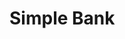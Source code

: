
# Simple Bank


<!-- 
# win 开发环境配置

wsl --install

$ sudo apt-get update
$ sudo apt-get install make
$ apt-get install -y git
$ sudo apt-get install protobuf-compiler
$ sudo apt-get automove protobuf-compiler


缝缝补补
https://github.com/docker/for-win/issues/13318


```powershell
cd C:\Users\相升杰\Downloads
Start-Process "Docker Desktop Installer.exe" -Verb RunAs -Wait -ArgumentList "install --installation-dir=C:\Docker\"
```

docker general 设置

-->


<!-- 
# Postgres  

1. 表结构设计
https://dbdiagram.io/d，拉个图倒是不赖


2. 使用 Docker + Postgres

镜像管理
    
    拉取镜像
    docker pull <image>:<tag>

容器运行
    创建并运行容器
	docker run \
    --rm \
	--name <container_name> \
    -e <environment_variable> \ 
	-p <host_ports:container_ports> \
    -d <image>:<tag>

容器管理
    查看正在运行的容器
    docker ps
        
    查看所有容器
    docker ps -a
        
    查看容器日志
    docker logs <container_name_or_id>

    进入容器的控制台
    docker exec -it <container_name_or_id> <command> [args]

    停止正在运行的容器
    docker stop <container_name_or_id>

    启动容器
    docker start <container_name_or_id>

    删除容器
    docker rm <container_name_or_id>


镜像管理
    删除镜像
    docker rmi <image_name_or_id> 



3. 数据库迁移

文档 https://github.com/golang-migrate/migrate


$ migrate create -ext sql -dir db/migration -seq $(name) 
# 扩展名，后缀
# 路径
# 有序，前缀
# 文件名，填补中间 

$ migrate -path db/migration -database "$(DB_URL)" -verbose down 1
# 回滚上一次 1

$ migrate -path db/migration -database "$(DB_URL)" -verbose up 1
# 升级 1




4. sqlc 代码生成
Create
insert new records to the database

Read
select to search for records int the database

Update
change some fields of the records in the database

Delete
remove records from the database

文档 https://docs.sqlc.dev/en/latest/index.html

sqlc init 
sqlc generate


5. 编写单元测试

6. 事务

e.g. 转账 
    
    - 创建交易记录 
    - 创建账户 1 流水记录
    - 创建账户 2 流水记录
    - 更新账户 1 余额
    - 更新账户 2 余额


7. 死锁

业务上禁用外键，约束太搞了

begin;
set transaction isolation level read committed;
show transaction isolation level;
select * from accounts;
update accounts set balance = balance - 10 where id = 1 returning *;
commit;

隔离级别，以及读异常（脏读、幻读 ...）


 -->



<!-- 

# web [Gin]

1. 设计 RESTful 风格的 HTTP API 
各种输入，参数绑定参数校验

2. viper 加载配置文件（.env）
3. 自定义参数验证器
4. 新增用户表
5. 处理数据库错误（约束）
6. 安全加密（bcrypt）
7. 身份认证，jwt、paseto
8. 中间件（拦截器）
9. 授权（不是你的账户，不能看；不是你的账户，不能转账）
10. 管理用户会话
无状态 -> 有状态

 -->




<!-- 

1. 打包镜像

docker build -t simplebank:latest .
docker images


2. docker 网络
docker inspect <container_name_or_id>
docker network ls
docker network inspect bridge

创建一个网络
    docker network create <bank-network>

容器加入网络
    docker network connect bank-network <container_name_or_id>

 -->



<!-- # gRPC

1. 定义 proto 文件，并使用 protoc 生成 Go 代码
2. 实现 gRPC server，并测试，evans

    evans --host localhost --port 9090 -r repl
    show service
    call CreateUser 
    输入参数

3. gRPC gateway
https://github.com/grpc-ecosystem/grpc-gateway


4. metadata 传递信息
grpc 为啥这么多子包

5. 参数校验（错误处理）

6. 可选参数（db 操作）
sql.NullString

7. 认证授权
http gateway 统一模板，只能放 gRPC 操作 jwt 鉴权


8. 拦截器，打日志
gRPC gateway 不会直接调用 gRPC client
zerolog


 -->



<!-- Asynq + Redis

54: 在 Go with Redis 和 Asynq 中实现后台 worker
55: 将异步 worker 集成到 Go web 服务器
56: 在 DB 事务中向 Redis 发送异步任务
57: 如何为 Go Asynq 工作者处理错误和打印日志
58: 稍微延迟一下可能对异步任务有好处
59: 如何通过 Gmail 发送电子邮件
60: 如何在 Go 中跳过测试，在 vscode 中配置测试标志
61: Go 中的电子邮件验证: 设计数据库并发送电子邮件
62: 在 Go 中实现电子邮件验证 API
63: 使用模拟 DB 和 Redis 对 gRPC API 进行单元测试
64: 如何测试需要身份验证的 gRPC API

gmail email 文档
https://support.google.com/accounts/answer/185833?visit_id=638387494011752633-2836232303&p=InvalidSecondFactor&rd=1

 -->



<!-- 巩固、完善（稳定、安全）

1. 处理 db 错误，匹配 http 状态码（别啥都是 500）
2. docker-compose 启动不起来，那就多来几次
3. RBAC 基于角色的访问控制
make new_migration name=add_role_to_users

-->

